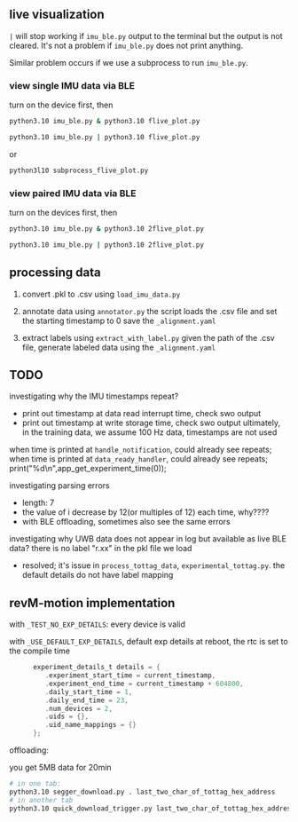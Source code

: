 
## live visualization

`|` will stop working if `imu_ble.py` output to the terminal but the output is not cleared.
It's not a problem if `imu_ble.py` does not print anything.

Similar problem occurs if we use a subprocess to run `imu_ble.py`.


### view single IMU data via BLE
turn on the device first, then
```bash
python3.10 imu_ble.py & python3.10 flive_plot.py

python3.10 imu_ble.py | python3.10 flive_plot.py
```

or
```bash
python3l10 subprocess_flive_plot.py
```
### view paired IMU data via BLE
turn on the devices first, then
```bash
python3.10 imu_ble.py & python3.10 2flive_plot.py

python3.10 imu_ble.py | python3.10 2flive_plot.py
```

## processing data


1. convert .pkl to .csv using `load_imu_data.py`

2. annotate data using `annotator.py`
the script loads the .csv file and set the starting timestamp to 0
save the `_alignment.yaml`

3. extract labels using `extract_with_label.py`
given the path of the .csv file, generate labeled data using the `_alignment.yaml`

## TODO

investigating why the IMU timestamps repeat?
 - print out timestamp at data read interrupt time, check swo output
 - print out timestamp at write storage time, check swo output
ultimately, in the training data, we assume 100 Hz data, timestamps are not used

when time is printed at `handle_notification`, could already see repeats;
when time is printed at `data_ready_handler`, could already see repeats;
         print("%d\n",app_get_experiment_time(0));

investigating parsing errors
 - length: 7
 - the value of i decrease by 12(or multiples of 12) each time, why???? 
 - with BLE offloading, sometimes also see the same errors

investigating why UWB data does not appear in log but available as live BLE data? there is no label "r.xx" in the pkl file we load
- resolved; it's issue in `process_tottag_data`, `experimental_tottag.py`. the default details do not have label mapping

## revM-motion implementation

with `_TEST_NO_EXP_DETAILS`: every device is valid


with `_USE_DEFAULT_EXP_DETAILS`, default exp details
at reboot, the rtc is set to the compile time
```c
      experiment_details_t details = {
         .experiment_start_time = current_timestamp,
         .experiment_end_time = current_timestamp + 604800,
         .daily_start_time = 1,
         .daily_end_time = 23,
         .num_devices = 2,
         .uids = {},
         .uid_name_mappings = {}
      };
```


offloading:

you get 5MB data for 20min

```bash
# in one tab:
python3.10 segger_download.py . last_two_char_of_tottag_hex_address
# in another tab
python3.10 quick_download_trigger.py last_two_char_of_tottag_hex_address 1
```